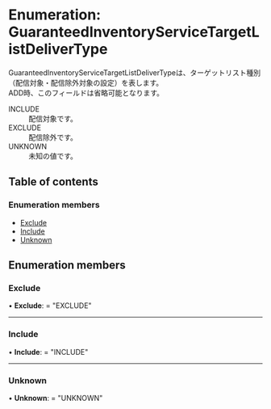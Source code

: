 # Enumeration: GuaranteedInventoryServiceTargetListDeliverType


<div lang=\"ja\"> GuaranteedInventoryServiceTargetListDeliverTypeは、ターゲットリスト種別（配信対象・配信除外対象の設定）を表します。<br> ADD時、このフィールドは省略可能となります。 </div>  <dl class=term>   <dt class=\"term__item\">INCLUDE</dt>   <dd class=\"term__desc\"><span lang=\"ja\">配信対象です。</span></dd>   <dt class=\"term__item\">EXCLUDE</dt>   <dd class=\"term__desc\"><span lang=\"ja\">配信除外です。</span></dd>   <dt class=\"term__item\">UNKNOWN</dt>   <dd class=\"term__desc\"><span lang=\"ja\">未知の値です。</span></dd> </dl>

## Table of contents

### Enumeration members

- [Exclude](guaranteedinventoryservicetargetlistdelivertype.md#exclude)
- [Include](guaranteedinventoryservicetargetlistdelivertype.md#include)
- [Unknown](guaranteedinventoryservicetargetlistdelivertype.md#unknown)

## Enumeration members

### Exclude

• **Exclude**: = "EXCLUDE"

___

### Include

• **Include**: = "INCLUDE"

___

### Unknown

• **Unknown**: = "UNKNOWN"
